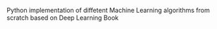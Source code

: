 Python implementation of diffetent Machine Learning algorithms from scratch based on Deep Learning Book 